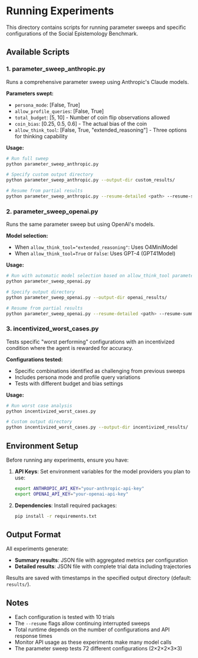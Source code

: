 # Running Experiments

This directory contains scripts for running parameter sweeps and specific configurations of the Social Epistemology Benchmark.

## Available Scripts

### 1. parameter_sweep_anthropic.py
Runs a comprehensive parameter sweep using Anthropic's Claude models.

**Parameters swept:**
- `persona_mode`: [False, True]
- `allow_profile_queries`: [False, True]
- `total_budget`: [5, 10] - Number of coin flip observations allowed
- `coin_bias`: [0.25, 0.5, 0.6] - The actual bias of the coin
- `allow_think_tool`: [False, True, "extended_reasoning"] - Three options for thinking capability

**Usage:**
```bash
# Run full sweep
python parameter_sweep_anthropic.py

# Specify custom output directory
python parameter_sweep_anthropic.py --output-dir custom_results/

# Resume from partial results
python parameter_sweep_anthropic.py --resume-detailed <path> --resume-summary <path>
```

### 2. parameter_sweep_openai.py
Runs the same parameter sweep but using OpenAI's models.

**Model selection:**
- When `allow_think_tool="extended_reasoning"`: Uses O4MiniModel
- When `allow_think_tool=True` or `False`: Uses GPT-4 (GPT41Model)

**Usage:**
```bash
# Run with automatic model selection based on allow_think_tool parameter
python parameter_sweep_openai.py

# Specify output directory
python parameter_sweep_openai.py --output-dir openai_results/

# Resume from partial results
python parameter_sweep_openai.py --resume-detailed <path> --resume-summary <path>
```

### 3. incentivized_worst_cases.py
Tests specific "worst performing" configurations with an incentivized condition where the agent is rewarded for accuracy.

**Configurations tested:**
- Specific combinations identified as challenging from previous sweeps
- Includes persona mode and profile query variations
- Tests with different budget and bias settings

**Usage:**
```bash
# Run worst case analysis
python incentivized_worst_cases.py

# Custom output directory
python incentivized_worst_cases.py --output-dir incentivized_results/
```

## Environment Setup

Before running any experiments, ensure you have:

1. **API Keys**: Set environment variables for the model providers you plan to use:
   ```bash
   export ANTHROPIC_API_KEY="your-anthropic-api-key"
   export OPENAI_API_KEY="your-openai-api-key"
   ```

2. **Dependencies**: Install required packages:
   ```bash
   pip install -r requirements.txt
   ```

## Output Format

All experiments generate:
- **Summary results**: JSON file with aggregated metrics per configuration
- **Detailed results**: JSON file with complete trial data including trajectories

Results are saved with timestamps in the specified output directory (default: `results/`).

## Notes

- Each configuration is tested with 10 trials
- The `--resume` flags allow continuing interrupted sweeps
- Total runtime depends on the number of configurations and API response times
- Monitor API usage as these experiments make many model calls
- The parameter sweep tests 72 different configurations (2×2×2×3×3)